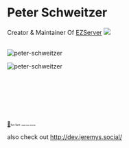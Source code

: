 # Peter Schweitzer

Creator & Maintainer Of [EZServer](http://ezserver.jeremys.social/)
<a href="http://ezservernpm.jeremys.social/"><img src="https://raw.githubusercontent.com/npm/logos/master/npm%20square/n.svg"></img></a>
<br>
<br>
<p><img align="center" src="https://github-readme-stats.vercel.app/api?username=peter-schweitzer&show_icons=true&locale=en&theme=dark#gh-dark-mode-only" alt="peter-schweitzer" /></p>
<p><img align="left" src="https://github-readme-stats.vercel.app/api/top-langs?username=peter-schweitzer&show_icons=true&locale=en&layout=compact&theme=dark#gh-dark-mode-only" alt="peter-schweitzer" /></p>

<br>
<br>
<br>
<br>
<br>
<br>
<br>
<br>
<a href="https://raw.githubusercontent.com/peter-schweitzer/peter-schweitzer/master/diamonds.gif" style="font-size: 12px;">💎</a><span style="font-size: 6px;">fun fact: </span><span style="font-size: 4px;">diamonds hihihihi</span>

also check out http://dev.jeremys.social/
